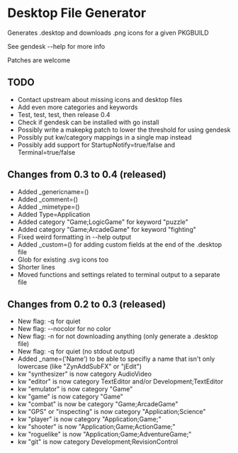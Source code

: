 Desktop File Generator
======================

Generates .desktop and downloads .png icons for a given PKGBUILD

See gendesk --help for more info

Patches are welcome


TODO
----
* Contact upstream about missing icons and desktop files
* Add even more categories and keywords
* Test, test, test, then release 0.4
* Check if gendesk can be installed with go install
* Possibly write a makepkg patch to lower the threshold for using gendesk
* Possibly put kw/category mappings in a single map instead
* Possibly add support for StartupNotify=true/false and Terminal=true/false


Changes from 0.3 to 0.4 (released)
----------------------------------
* Added \_genericname=()
* Added \_comment=()
* Added \_mimetype=()
* Added Type=Application
* Added category "Game;LogicGame" for keyword "puzzle"
* Added category "Game;ArcadeGame" for keyword "fighting"
* Fixed weird formatting in --help output
* Added \_custom=() for adding custom fields at the end of the .desktop file
* Glob for existing .svg icons too
* Shorter lines
* Moved functions and settings related to terminal output to a separate file


Changes from 0.2 to 0.3 (released)
----------------------------------
* New flag: -q for quiet
* New flag: --nocolor for no color
* New flag: -n for not downloading anything (only generate a .desktop file)
* New flag: -q for quiet (no stdout output)
* Added \_name=('Name') to be able to specifiy a name that isn't only lowercase (like "ZynAddSubFX" or "jEdit")
* kw "synthesizer" is now category AudioVideo
* kw "editor" is now category TextEditor and/or Development;TextEditor
* kw "emulator" is now category "Game"
* kw "game" is now category "Game"
* kw "combat" is now be category "Game;ArcadeGame"
* kw "GPS" or "inspecting" is now category "Application;Science"
* kw "player" is now category "Application;Game;"
* kw "shooter" is now "Application;Game;ActionGame;"
* kw "roguelike" is now "Application;Game;AdventureGame;"
* kw "git" is now category Development;RevisionControl


